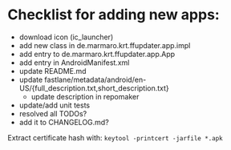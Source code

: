 # Checklist for adding new apps:
- download icon (ic_launcher)
- add new class in de.marmaro.krt.ffupdater.app.impl
- add entry to de.marmaro.krt.ffupdater.app.App
- add entry in AndroidManifest.xml <queries>
- update README.md
- update fastlane/metadata/android/en-US/{full_description.txt,short_description.txt}
  - update description in repomaker
- update/add unit tests
- resolved all TODOs?
- add it to CHANGELOG.md?

Extract certificate hash with: `keytool -printcert -jarfile *.apk`